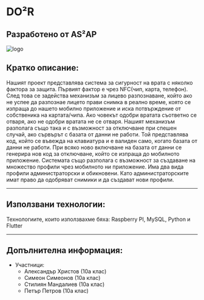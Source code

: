 # DO²R
## Разработено от AS²AP

![logo](https://user-images.githubusercontent.com/80507544/230788477-5b61a849-c3de-4788-86be-0584f98ad0b4.png)

## Кратко описание:
Нашият проект представлява система за сигурност на врата с няколко фактора за защита. Първият фактор е чрез NFC(чип, карта, телефон). След това се задейства механизъм за лицево разпознаване, който ако не успее да разпознае лицето прави снимка в реално време, която се изпраща до нашето мобилно приложение и иска потвърждение от собственика на картата/чипа. Ако човекът одобри вратата съответно се отваря, ако не одобри вратата не се отваря. Нашият механизъм разполага също така и с възможност за отключване при спешен случай, ако сървърът с базата от данни не работи. Той представлява код, който се въвежда на клавиатура и е валиден само, когато базата от данни не работи. При всяко ново включване на базата от данни се генерира нов код за отключване, който се изпраща до мобилното приложение. Системата също разполага с възможност за създаване на множество профили чрез мобилното ни приложение. Има два вида профили администраторски и обикновени. Като администраторските имат право да одобряват снимики и да създават нови профили. 

***
## Използвани технологии:
Технологиите, които използвахме бяха: Raspberry PI, MySQL, Python и Flutter
***

## Допълнителна информация:
* Участници:
    * Александър Христов (10а клас)
    * Симеон Симеонов (10а клас)
    * Стилиян Мандалиев (10а клас)
    * Петър Петров (10а клас)
